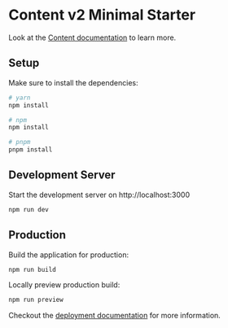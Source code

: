 # Content v2 Minimal Starter

Look at the [Content documentation](https://content.nuxt.com/) to learn more.

## Setup

Make sure to install the dependencies:

```bash
# yarn
npm install

# npm
npm install

# pnpm
pnpm install
```

## Development Server

Start the development server on http://localhost:3000

```bash
npm run dev
```

## Production

Build the application for production:

```bash
npm run build
```

Locally preview production build:

```bash
npm run preview
```

Checkout the [deployment documentation](https://nuxt.com/docs/getting-started/deployment) for more information.
